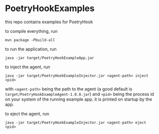 # PoetryHookExamples
this repo contains examples for PoetryHook

to compile everything, run
```shell
mvn package -Pbuild-all
```

to run the application, run
```shell
java -jar target/PoetryHookExampleApp.jar
```

to inject the agent, run
```shell
java -jar target/PoetryHookExampleInjector.jar <agent-path> inject <pid>
```
with `<agent-path>` being the path to the agent (a good default is `target/PoetryHookExampleAgent-1.0.0.jar`) and `<pid>` being the process id on your system of the running example app. it is printed on startup by the app.

to eject the agent, run
```shell
java -jar target/PoetryHookExampleInjector.jar <agent-path> eject <pid>
```
